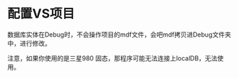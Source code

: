 # 配置VS项目
数据库实体在Debug时，不会操作项目的mdf文件，会吧mdf拷贝进Debug文件夹中，进行修改。

注意，如果你使用的是三星980 固态，那程序可能无法连接上localDB，无法使用。


